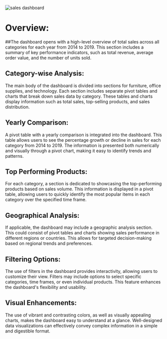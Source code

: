 ![sales dashboard](https://github.com/waleedmohamed98/Waleed/assets/143836003/aa6b2de7-b7ed-4440-9bd8-3e958f6f5364)
#  Overview:
##The dashboard opens with a high-level overview of total sales across all categories for each year from 2014 to 2019. This section includes a summary of key performance indicators, such as total revenue, average order value, and the number of units sold.

## Category-wise Analysis:
The main body of the dashboard is divided into sections for furniture, office supplies, and technology. Each section includes separate pivot tables and charts that break down sales data by category. These tables and charts display information such as total sales, top-selling products, and sales distribution.

## Yearly Comparison:
A pivot table with a yearly comparison is integrated into the dashboard. This table allows users to see the percentage growth or decline in sales for each category from 2014 to 2019. The information is presented both numerically and visually through a pivot chart, making it easy to identify trends and patterns.

## Top Performing Products:
For each category, a section is dedicated to showcasing the top-performing products based on sales volume. This information is displayed in a pivot table, allowing users to quickly identify the most popular items in each category over the specified time frame.

## Geographical Analysis:
If applicable, the dashboard may include a geographic analysis section. This could consist of pivot tables and charts showing sales performance in different regions or countries. This allows for targeted decision-making based on regional trends and preferences.

## Filtering Options:
The use of filters in the dashboard provides interactivity, allowing users to customize their view. Filters may include options to select specific categories, time frames, or even individual products. This feature enhances the dashboard's flexibility and usability.

## Visual Enhancements:
The use of vibrant and contrasting colors, as well as visually appealing charts, makes the dashboard easy to understand at a glance. Well-designed data visualizations can effectively convey complex information in a simple and digestible format.
